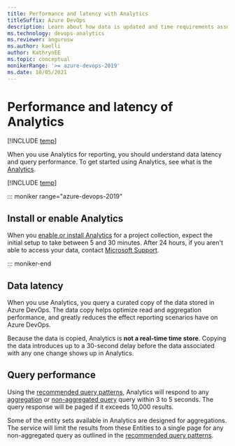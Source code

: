 ```yaml
---
title: Performance and latency with Analytics
titleSuffix: Azure DevOps   
description: Learn about how data is updated and time requirements associated with querying Analytics. 
ms.technology: devops-analytics
ms.reviewer: angurusw
ms.author: kaelli
author: KathrynEE
ms.topic: conceptual
monikerRange: '>= azure-devops-2019'
ms.date: 10/05/2021
---
```



# Performance and latency of Analytics

[!INCLUDE [temp](../includes/version-azure-devops.md)]

 When you use Analytics for reporting, you should understand data latency and query performance. To get started using Analytics, see what is the [Analytics](./what-is-analytics.md).

[!INCLUDE [temp](../includes/analytics-preview.md)]

::: moniker range="azure-devops-2019"

## Install or enable Analytics 

When you [enable or install Analytics](../dashboards/analytics-extension.md) for a project collection, expect the initial setup to take between 5 and 30 minutes. After 24 hours, if you aren't able to access your data, contact [Microsoft Support](../../user-guide/provide-feedback.md?bc=%252fazure%252fdevops%252fuser-guide%252fbreadcrumb%252ftoc.json&toc=%252fazure%252fdevops%252fuser-guide%252ftoc.json).

::: moniker-end

## Data latency

When you use Analytics, you query a curated copy of the data stored in Azure DevOps. The data copy helps optimize read and aggregation performance, and greatly reduces the effect reporting scenarios have on Azure DevOps.

Because the data is copied, Analytics is **not a real-time time store**.  Copying the data introduces up to a 30-second delay before the data associated with any one change shows up in Analytics. 

## Query performance

Using the [recommended query patterns](../extend-analytics/odata-query-guidelines.md), Analytics will respond to any [aggregation](../extend-analytics/aggregated-data-analytics.md) or [non-aggregated query](../extend-analytics/analytics-recipes.md) query within 3 to 5 seconds. The query response will be paged if it exceeds 10,000 results. 

Some of the entity sets available in Analytics are designed for aggregations.  The service will limit the results from these Entities to a single page for any non-aggregated query as outlined in the [recommended query patterns](../extend-analytics/odata-query-guidelines.md).